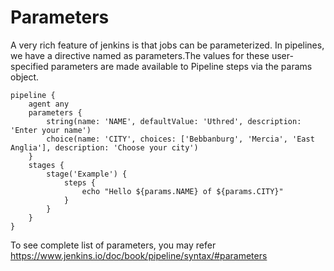 # Parameters

A very rich feature of jenkins is that jobs can be parameterized. In pipelines, we have a directive named as parameters.The values for these user-specified parameters are made available to Pipeline steps via the params object.

```
pipeline {
    agent any
    parameters {
        string(name: 'NAME', defaultValue: 'Uthred', description: 'Enter your name')
        choice(name: 'CITY', choices: ['Bebbanburg', 'Mercia', 'East Anglia'], description: 'Choose your city')
    }
    stages {
        stage('Example') {
            steps {
                echo "Hello ${params.NAME} of ${params.CITY}"
            }
        }
    }
}
```
To see complete list of parameters, you may refer https://www.jenkins.io/doc/book/pipeline/syntax/#parameters

